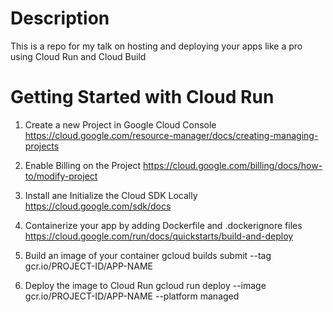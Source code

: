 # Description

This is a repo for my talk on hosting and deploying your apps like a pro using Cloud Run and Cloud Build

# Getting Started with Cloud Run

1. Create a new Project in Google Cloud Console
   https://cloud.google.com/resource-manager/docs/creating-managing-projects

2. Enable Billing on the Project
   https://cloud.google.com/billing/docs/how-to/modify-project

3. Install ane Initialize the Cloud SDK Locally
   https://cloud.google.com/sdk/docs

4. Containerize your app by adding Dockerfile and .dockerignore files
   https://cloud.google.com/run/docs/quickstarts/build-and-deploy

5. Build an image of your container
   gcloud builds submit --tag gcr.io/PROJECT-ID/APP-NAME

6. Deploy the image to Cloud Run
   gcloud run deploy --image gcr.io/PROJECT-ID/APP-NAME --platform managed
